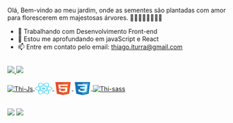 Olá, Bem-vindo ao meu jardim, onde as sementes são plantadas com amor para florescerem em majestosas árvores.
🌹🌿🌻🌸🌷🌼💐🌹

- 🔭 Trabalhando com Desenvolvimento Front-end
- 🌱 Estou me aprofundando em javaScript e React
- 📫 Entre em contato pelo email: thiago.iturra@gmail.com

##

<div style="display: flex; flex-direction: row; width: 100%;">
  <a href="https://github.com/ThiagoIturra">
  <img height="175px" src="https://github-readme-stats.vercel.app/api?username=ThiagoIturra&show_icons=true&theme=cobalt&include_all_commits=true&count_private=true"/>
  <img height="175px" src="https://github-readme-stats.vercel.app/api/top-langs/?username=ThiagoIturra&layout=compact&langs_count=7&theme=cobalt"/>
<!--   <img align="right" alt="Thi-pic" height="200" style="border-radius:50px;" src="https://cdn.discordapp.com/attachments/1028791305633026192/1034662903636295710/lucky-star-anime.gif"> -->
</div>
  
<div style="display: inline_block; justfy-content: center; align-items: center;"><br>
  <img align="center" alt="Thi-Js" height="30" width="40" src="https://cdn.jsdelivr.net/gh/devicons/devicon/icons/javascript/javascript-original.svg">
  <img align="center" alt="Thi-React" height="30" width="40" src="https://raw.githubusercontent.com/devicons/devicon/master/icons/react/react-original.svg">
  <img align="center" alt="Thi-HTML" height="30" width="40" src="https://raw.githubusercontent.com/devicons/devicon/master/icons/html5/html5-original.svg">
  <img align="center" alt="Thi-CSS" height="30" width="40" src="https://raw.githubusercontent.com/devicons/devicon/master/icons/css3/css3-original.svg">
  <img align="center" alt="Thi-sass" height="40" width="50" src="https://cdn.jsdelivr.net/gh/devicons/devicon/icons/sass/sass-original.svg">
  </div>
  
  ##
 
<div> 
 <a href="https://api.whatsapp.com/send?phone=5511947810163&text=Ol%C3%A1%20Thiago" target="_blank"><img src="https://img.shields.io/badge/WhatsApp-25D366?style=for-the-badge&logo=whatsapp&logoColor=white" target="_blank"></a> 
  <a href = "mailto:thiago.iturra@gmail.com"><img src="https://img.shields.io/badge/-Gmail-%23333?style=for-the-badge&logo=gmail&logoColor=white" target="_blank"></a> 
</div>
